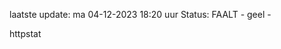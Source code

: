 laatste update: 
ma 04-12-2023 18:20   uur 
Status: FAALT - geel - 
<div class="service Y">httpstat</div>